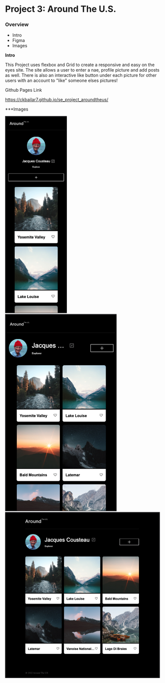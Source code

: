 # Project 3: Around The U.S.

### Overview

- Intro
- Figma
- Images

**Intro**

This Project uses flexbox and Grid to create a responsive and easy on the eyes site. The site allows a user to enter a nae, profile picture and add posts as well. There is also an interactive like button under each picture for other users with an account to "like" someone elses pictures!

Github Pages Link

https://ckbailar7.github.io/se_project_aroundtheus/

\*\*\*Images

![screenshot of mobile resolution](./images/mobile.png)
![screenshot of tablet resolution](./images/tablet.png)
![screenshot of mobile resolution](./images/desktop.png)

